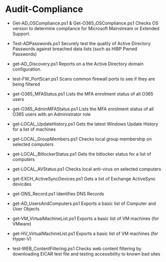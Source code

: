 # Audit-Compliance

 * Get-AD_OSCompliance.ps1 & Get-O365_OSCompliance.ps1 
      Checks OS version to determine compliance for Microsoft Mainstream or Extended Support.
     
 * Test-ADPasswords.ps1 
      Securely test the quality of Active Directory Passwords against breached data lists (such as HIBP Pwned Passwords)

 * get-AD_Discovery.ps1
      Reports on a the Active Directory domain configuration.
 
 * test-FW_PortScan.ps1
      Scans common firewall ports to see if they are being filtered
      
 * get-O365_MFAStatus.ps1
      Lists the MFA enrolment status of all O365 users
      
 * get-O365_AdminMFAStatus.ps1
      Lists the MFA enrolment status of all O365 users with an Administrator role
      
 * get-LOCAL_UpdateHistory.ps1 
      Gets the latest Windows Update History for a list of machines
      
 * get-LOCAL_GroupMembers.ps1 
      Checks local group membership on selected computers
      
 * get-LOCAL_BitlockerStatus.ps1
      Gets the bitlocker status for a list of computers
      
 * get-LOCAL_AVStatus.ps1
      Checks local anti-virus on selected computers
      
 * get-EXCH_ActiveSyncDevices.ps1
      Gets a list of Exchange ActiveSync devicdes
      
 * get-DNS_Record.ps1
      Identifies DNS Records
      
 * get-AD_UsersAndComputers.ps1
      Exports a basic list of Computer and User Objects
      
 * get-VM_VirtualMachineList.ps1
      Exports a basic list of VM machines (for VMware)
      
 * get-HV_VirtualMachineList.ps1
      Exports a basic list of VM machines (for Hyper-V)
      
 * test-WEB_ContentFiltering.ps1
      Checks web content filtering by downloading EICAR test file and testing accessibility to known bad sites
